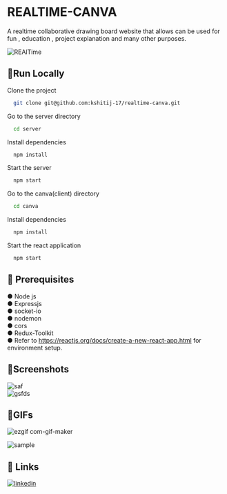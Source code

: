 
# REALTIME-CANVA

A realtime collaborative drawing board website that allows can be used for fun , education , project explanation and many other purposes.

![REAlTime](https://user-images.githubusercontent.com/91455206/178984961-948a6dd8-6d33-47a9-bd1e-6209779e2037.gif)
## 🔗Run Locally

Clone the project

```bash
  git clone git@github.com:kshitij-17/realtime-canva.git
```

Go to the server directory

```bash
  cd server
```

Install dependencies

```bash
  npm install
```

Start the server

```bash
  npm start
```
Go to the canva(client) directory

```bash
  cd canva
```

Install dependencies

```bash
  npm install
```

Start the react application

```bash
  npm start
```


## 🔗 Prerequisites
● Node js\
● Expressjs\
● socket-io\
● nodemon\
● cors\
● Redux-Toolkit\
● Refer to https://reactjs.org/docs/create-a-new-react-app.html for environment setup.

## 🔗Screenshots


![saf](https://user-images.githubusercontent.com/91455206/178989818-64045c0e-fc94-4f3a-9fb0-6bce38b9351a.JPG)
\
![gsfds](https://user-images.githubusercontent.com/91455206/178989930-77fb58f0-5183-4ea8-8433-9fe06b8484ba.JPG)


## 🔗GIFs

![ezgif com-gif-maker](https://user-images.githubusercontent.com/91455206/178990675-ee2ea736-d0c9-47ec-86bf-1ad63f15aa53.gif)

![sample](https://user-images.githubusercontent.com/91455206/178990833-4344e74f-c085-4e46-a6b3-16d95d5be386.gif)
## 🔗 Links
[![linkedin](https://img.shields.io/badge/linkedin-0A66C2?style=for-the-badge&logo=linkedin&logoColor=white)](https://www.linkedin.com/in/kshitijgupta2000/)



